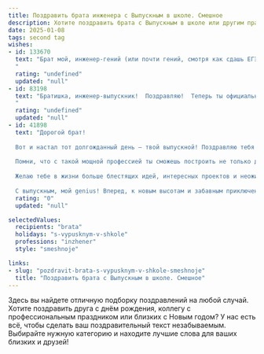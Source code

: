 ```yaml
---
title: Поздравить брата инженера с Выпускным в школе. Смешное
description: Хотите поздравить брата с Выпускным в школе или другим праздником? Наш ИИ создаст незабываемое поздравление, а вы обязательно выделитесь среди других.  
date: 2025-01-08
tags: second tag
wishes:
- id: 133670
  text: "Брат мой, инженер-гений (или почти гений, смотря как сдашь ЕГЭ!),  с заслуженным освобождением от школьной скамьи!  Теперь можешь наконец-то собрать что-нибудь посложнее, чем кубик Рубика – например, свою собственную жизнь (желательно без взрывов и коротких замыканий).  Поздравляю с выпуском и желаю, чтобы твои будущие изобретения приносили только радость (и,  возможно, немного прибыли!).
  "
  rating: "undefined"
  updated: "null"
- id: 83198
  text: "Братишка, инженер-выпускник!  Поздравляю!  Теперь ты официально можешь починить все поломки в нашей жизни (кроме моей хронической лени, с ней, увы, бессильны даже твои гениальные инженерные способности).  Пусть твоя карьера взлетит выше, чем средний балл твоей сестры по физике!  Удачи, и береги инструменты – они тебе ещё пригодятся в борьбе с бытом!
  "
  rating: "undefined"
  updated: "null"
- id: 41898
  text: "Дорогой брат!
  
  Вот и настал тот долгожданный день – твой выпускной! Поздравляю тебя с этим значимым событием! Теперь ты не просто школьник, а окончательно прокачанный инженер, который знает, как собирать мебель из \"Икеи\" без инструкции!
  
  Помни, что с такой мощной профессией ты сможешь построить не только дома, но и крепкие отношения! А если вдруг что-то пойдет не так, всегда можно придумать \"инженерное решение\" – замаскировать неудачу под креативное \"временное решение\"!
  
  Желаю тебе в жизни больше блестящих идей, интересных проектов и неожиданных открытий. Пусть твой путь будет усыпан успехами, как чертежи – линиями, а трудности будут легко преодолимыми, как те уравнения, что ты решал в классе!
  
  С выпускным, мой genius! Вперед, к новым высотам и забавным приключениям!"
  rating: "0"
  updated: "null"

selectedValues:
  recipients: "brata"
  holidays: "s-vypusknym-v-shkole"
  professions: "inzhener"
  style: "smeshnoje"

links:
- slug: "pozdravit-brata-s-vypusknym-v-shkole-smeshnoje"
  title: "Поздравить брата с Выпускным в школе. Смешное"
---
```


Здесь вы найдете отличную подборку поздравлений на любой случай. 
Хотите поздравить друга с днём рождения, коллегу с профессиональным праздником или близких с Новым годом? У нас есть всё, чтобы сделать ваш поздравительный текст незабываемым. Выбирайте нужную категорию и находите лучшие слова для ваших близких и друзей!
